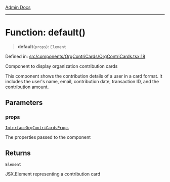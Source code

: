 [Admin Docs](/)

***

# Function: default()

> **default**(`props`): `Element`

Defined in: [src/components/OrgContriCards/OrgContriCards.tsx:18](https://github.com/PalisadoesFoundation/talawa-admin/blob/main/src/components/OrgContriCards/OrgContriCards.tsx#L18)

Component to display organization contribution cards

This component shows the contribution details of a user in a card format. It includes
the user's name, email, contribution date, transaction ID, and the contribution amount.

## Parameters

### props

[`InterfaceOrgContriCardsProps`](../../../../types/Contribution/interface/interfaces/InterfaceOrgContriCardsProps.md)

The properties passed to the component

## Returns

`Element`

JSX.Element representing a contribution card
